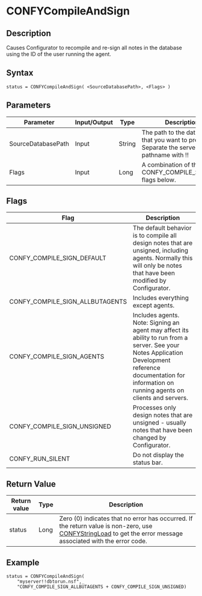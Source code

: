 # CONFYCompileAndSign

## Description
Causes Configurator to recompile and re-sign all notes in the database using the ID of the user running the agent.

## Syntax
```
status = CONFYCompileAndSign( <SourceDatabasePath>, <Flags> )
```

## Parameters
| Parameter | Input/Output | Type | Description |
| --- | --- | --- | --- |
| SourceDatabasePath | Input | String | The path to the database that you want to precess. Separate the server and pathname with !! |
| Flags | Input | Long | A combination of the CONFY_COMPILE_SIGN_xxx flags below. |

## Flags
| Flag | Description |
| --- | --- |
| CONFY_COMPILE_SIGN_DEFAULT | The default behavior is to compile all design notes that are unsigned, including agents. Normally this will only be notes that have been modified by Configurator. |
| CONFY_COMPILE_SIGN_ALLBUTAGENTS | Includes everything except agents. |
| CONFY_COMPILE_SIGN_AGENTS | Includes agents.<br>Note: Signing an agent may affect its ability to run from a server. See your Notes Application Development reference documentation for information on running agents on clients and servers. |
| CONFY_COMPILE_SIGN_UNSIGNED | Processes only design notes that are unsigned - usually notes that have been changed by Configurator. |
| CONFY_RUN_SILENT | Do not display the status bar. |

## Return Value
| Return value | Type | Description |
| --- | --- | --- |
| status | Long | Zero (0) indicates that no error has occurred. If the return value is non-zero, use [CONFYStringLoad](scriptstringload.md) to get the error message associated with the error code. |

## Example
```vbscript
status = CONFYCompileAndSign(
    "myserver!!dbtorun.nsf",_
    "CONFY_COMPILE_SIGN_ALLBUTAGENTS + CONFY_COMPILE_SIGN_UNSIGNED)
```